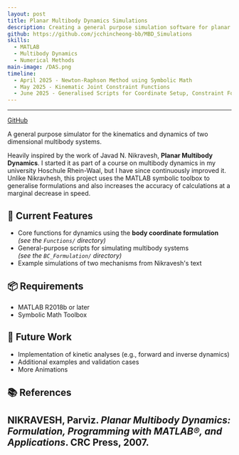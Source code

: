 ```yaml
---
layout: post
title: Planar Multibody Dynamics Simulations
description: Creating a general purpose simulation software for planar multibody dynamics in MATLAB.
github: https://github.com/jcchincheong-bb/MBD_Simulations
skills: 
  - MATLAB
  - Multibody Dynamics
  - Numerical Methods
main-image: /DAS.png
timeline:
  - April 2025 - Newton-Raphson Method using Symbolic Math
  - May 2025 - Kinematic Joint Constraint Functions
  - June 2025 - Generalised Scripts for Coordinate Setup, Constraint Formulation and Kinematic Analysis (time loop)
---
```


---
[GitHub](https://github.com/jcchincheong-bb/MBD_Simulations)

A general purpose simulator for the kinematics and dynamics of two dimensional multibody systems. 

Heavily inspired by the work of Javad N. Nikravesh, **Planar Multibody Dynamics**. I started it as part of a course on multibody dynamics in my university Hoschule Rhein-Waal, but I have since continuously improved it. Unlike Nikravhesh, this project uses the MATLAB symbolic toolbox to generalise formulations and also increases the accuracy of calculations at a marginal decrease in speed. 

## 🔧 Current Features
- Core functions for dynamics using the **body coordinate formulation**  
  *(see the `Functions/` directory)*
- General-purpose scripts for simulating multibody systems  
  *(see the `BC_Formulation/` directory)*
- Example simulations of two mechanisms from Nikravesh's text

## 📦 Requirements
- MATLAB R2018b or later
- Symbolic Math Toolbox 

## 🚧 Future Work
- Implementation of kinetic analyses (e.g., forward and inverse dynamics)
- Additional examples and validation cases
- More Animations
  
## 📚 References
NIKRAVESH, Parviz. *Planar Multibody Dynamics: Formulation, Programming with MATLAB®, and Applications*. CRC Press, 2007.
---